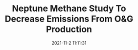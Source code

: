 ---
"title": "Neptune Methane Study To Decrease Emissions From O&G Production"
"date": "2021-11-2 11:11:31"
"feed_name": "RIGZONE"
"feed_website": "http://www.rigzone.com/"
"feed_rss": "http://www.rigzone.com/news/rss/rigzone_latest.aspx"
"link": "https://www.rigzone.com/news/neptune_methane_study_to_decrease_emissions_from_og_production-02-nov-2021-166888-article/?rss=true"
"source": "None"
"file": "_posts/2021-1-1-69779e95d84a9e68196248a2532e75561e6fdbfb.md"
"accident": "0"
"drilling": "0"
"dead": "0"
"injured": "0"
"arrested": "0"
"place": "unknown place"
"where": "unknown site"
"causes": "unknown"
"place_uri": "unknown place"
---